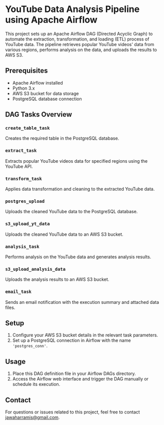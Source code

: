 # YouTube Data Analysis Pipeline using Apache Airflow

This project sets up an Apache Airflow DAG (Directed Acyclic Graph) to automate the extraction, transformation, and loading (ETL) process of YouTube data. The pipeline retrieves popular YouTube videos' data from various regions, performs analysis on the data, and uploads the results to AWS S3.

## Prerequisites

- Apache Airflow installed
- Python 3.x
- AWS S3 bucket for data storage
- PostgreSQL database connection

## DAG Tasks Overview

### `create_table_task`
Creates the required table in the PostgreSQL database.

### `extract_task`
Extracts popular YouTube videos data for specified regions using the YouTube API.

### `transform_task`
Applies data transformation and cleaning to the extracted YouTube data.

### `postgres_upload`
Uploads the cleaned YouTube data to the PostgreSQL database.

### `s3_upload_yt_data`
Uploads the cleaned YouTube data to an AWS S3 bucket.

### `analysis_task`
Performs analysis on the YouTube data and generates analysis results.

### `s3_upload_analysis_data`
Uploads the analysis results to an AWS S3 bucket.

### `email_task`
Sends an email notification with the execution summary and attached data files.

## Setup

1. Configure your AWS S3 bucket details in the relevant task parameters.
2. Set up a PostgreSQL connection in Airflow with the name `'postgres_conn'`.

## Usage

1. Place this DAG definition file in your Airflow DAGs directory.
2. Access the Airflow web interface and trigger the DAG manually or schedule its execution.

## Contact

For questions or issues related to this project, feel free to contact [jawaharramis@gmail.com](mailto:jawaharramis@gmail.com).
